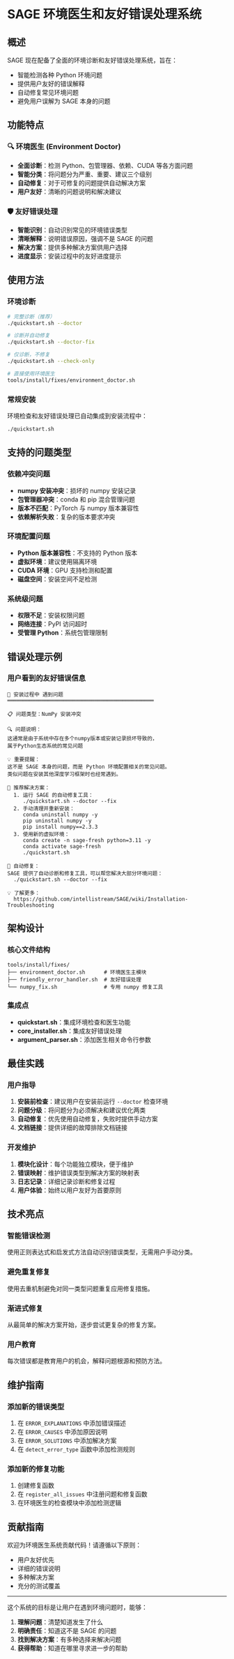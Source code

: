 # SAGE 环境医生和友好错误处理系统

## 概述

SAGE 现在配备了全面的环境诊断和友好错误处理系统，旨在：
- 智能检测各种 Python 环境问题
- 提供用户友好的错误解释
- 自动修复常见环境问题
- 避免用户误解为 SAGE 本身的问题

## 功能特点

### 🔍 环境医生 (Environment Doctor)
- **全面诊断**：检测 Python、包管理器、依赖、CUDA 等各方面问题
- **智能分类**：将问题分为严重、重要、建议三个级别
- **自动修复**：对于可修复的问题提供自动解决方案
- **用户友好**：清晰的问题说明和解决建议

### 🛡️ 友好错误处理
- **智能识别**：自动识别常见的环境错误类型
- **清晰解释**：说明错误原因，强调不是 SAGE 的问题
- **解决方案**：提供多种解决方案供用户选择
- **进度显示**：安装过程中的友好进度提示

## 使用方法

### 环境诊断

```bash
# 完整诊断（推荐）
./quickstart.sh --doctor

# 诊断并自动修复
./quickstart.sh --doctor-fix

# 仅诊断，不修复
./quickstart.sh --check-only

# 直接使用环境医生
tools/install/fixes/environment_doctor.sh
```

### 常规安装
环境检查和友好错误处理已自动集成到安装流程中：

```bash
./quickstart.sh
```

## 支持的问题类型

### 依赖冲突问题
- **numpy 安装冲突**：损坏的 numpy 安装记录
- **包管理器冲突**：conda 和 pip 混合管理问题
- **版本不匹配**：PyTorch 与 numpy 版本兼容性
- **依赖解析失败**：复杂的版本要求冲突

### 环境配置问题
- **Python 版本兼容性**：不支持的 Python 版本
- **虚拟环境**：建议使用隔离环境
- **CUDA 环境**：GPU 支持检测和配置
- **磁盘空间**：安装空间不足检测

### 系统级问题
- **权限不足**：安装权限问题
- **网络连接**：PyPI 访问超时
- **受管理 Python**：系统包管理限制

## 错误处理示例

### 用户看到的友好错误信息

```
🚨 安装过程中 遇到问题
═══════════════════════════════════════════════

📋 问题类型：NumPy 安装冲突

🔍 问题说明：
这通常是由于系统中存在多个numpy版本或安装记录损坏导致的，
属于Python生态系统的常见问题

💡 重要提醒：
这不是 SAGE 本身的问题，而是 Python 环境配置相关的常见问题。
类似问题在安装其他深度学习框架时也经常遇到。

🔧 推荐解决方案：
  1. 运行 SAGE 的自动修复工具：
     ./quickstart.sh --doctor --fix
  2. 手动清理并重新安装：
     conda uninstall numpy -y
     pip uninstall numpy -y
     pip install numpy==2.3.3
  3. 使用新的虚拟环境：
     conda create -n sage-fresh python=3.11 -y
     conda activate sage-fresh
     ./quickstart.sh

🤖 自动修复：
SAGE 提供了自动诊断和修复工具，可以帮您解决大部分环境问题：
  ./quickstart.sh --doctor --fix

💡 了解更多：
  https://github.com/intellistream/SAGE/wiki/Installation-Troubleshooting
```

## 架构设计

### 核心文件结构
```
tools/install/fixes/
├── environment_doctor.sh      # 环境医生主模块
├── friendly_error_handler.sh  # 友好错误处理
└── numpy_fix.sh               # 专用 numpy 修复工具
```

### 集成点
- **quickstart.sh**：集成环境检查和医生功能
- **core_installer.sh**：集成友好错误处理
- **argument_parser.sh**：添加医生相关命令行参数

## 最佳实践

### 用户指导
1. **安装前检查**：建议用户在安装前运行 `--doctor` 检查环境
2. **问题分级**：将问题分为必须解决和建议优化两类
3. **自动修复**：优先使用自动修复，失败时提供手动方案
4. **文档链接**：提供详细的故障排除文档链接

### 开发维护
1. **模块化设计**：每个功能独立模块，便于维护
2. **错误映射**：维护错误类型到解决方案的映射表
3. **日志记录**：详细记录诊断和修复过程
4. **用户体验**：始终以用户友好为首要原则

## 技术亮点

### 智能错误检测
使用正则表达式和启发式方法自动识别错误类型，无需用户手动分类。

### 避免重复修复
使用去重机制避免对同一类型问题重复应用修复措施。

### 渐进式修复
从最简单的解决方案开始，逐步尝试更复杂的修复方案。

### 用户教育
每次错误都是教育用户的机会，解释问题根源和预防方法。

## 维护指南

### 添加新的错误类型
1. 在 `ERROR_EXPLANATIONS` 中添加错误描述
2. 在 `ERROR_CAUSES` 中添加原因说明
3. 在 `ERROR_SOLUTIONS` 中添加解决方案
4. 在 `detect_error_type` 函数中添加检测规则

### 添加新的修复功能
1. 创建修复函数
2. 在 `register_all_issues` 中注册问题和修复函数
3. 在环境医生的检查模块中添加检测逻辑

## 贡献指南

欢迎为环境医生系统贡献代码！请遵循以下原则：
- 用户友好优先
- 详细的错误说明
- 多种解决方案
- 充分的测试覆盖

---

这个系统的目标是让用户在遇到环境问题时，能够：
1. **理解问题**：清楚知道发生了什么
2. **明确责任**：知道这不是 SAGE 的问题
3. **找到解决方案**：有多种选择来解决问题
4. **获得帮助**：知道在哪里寻求进一步的帮助